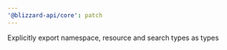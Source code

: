 ```yaml
---
'@blizzard-api/core': patch
---
```


Explicitly export namespace, resource and search types as types
